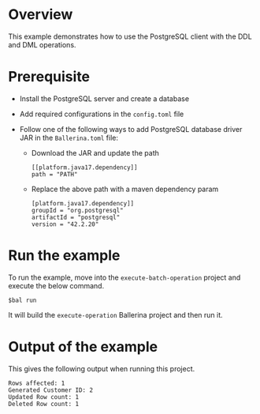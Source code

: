 # Overview

This example demonstrates how to use the PostgreSQL client with the DDL and DML operations.

# Prerequisite

* Install the PostgreSQL server and create a database 

* Add required configurations in the `config.toml` file 

* Follow one of the following ways to add PostgreSQL database driver JAR in the `Ballerina.toml` file:
    * Download the JAR and update the path
        ```
        [[platform.java17.dependency]]
        path = "PATH"
        ```
     
    * Replace the above path with a maven dependency param
        ```
        [platform.java17.dependency]]
        groupId = "org.postgresql"
        artifactId = "postgresql"
        version = "42.2.20"
        ```
# Run the example
 
To run the example, move into the `execute-batch-operation` project and execute the below command.
 
```
$bal run
```
It will build the `execute-operation` Ballerina project and then run it.

# Output of the example

This gives the following output when running this project.

```ballerina
Rows affected: 1
Generated Customer ID: 2
Updated Row count: 1
Deleted Row count: 1
```
